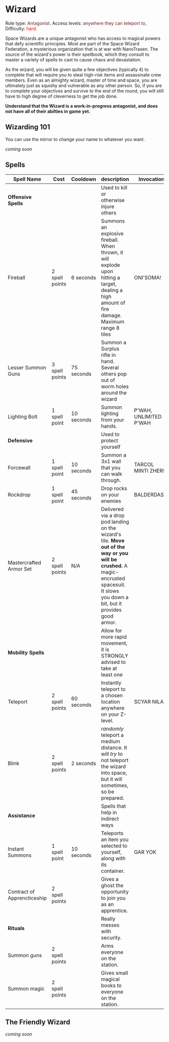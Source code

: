 # Wizard
Role type:  <font color="#711e25">Antagonist</font>. Access levels: <font color="#711e25">anywhere they can teleport to</font>, Difficulty: <font color="Red">hard</font>.

Space Wizards are a unique antagonist who has access to magical powers that defy scientific principles. Most are part of the Space Wizard Federation, a mysterious organization that is at war with NanoTrasen. The source of the wizard's power is their spellbook, which they consult to master a variety of spells to cast to cause chaos and devastation.

As the wizard, you will be given quite a few objectives (typically 4) to complete that will require you to steal high-risk items and assassinate crew members. Even as an almighty wizard, master of time and space, you are ultimately just as squishy and vulnerable as any other person. So, if you are to complete your objectives and survive to the end of the round, you will still have to high degree of cleverness to get the job done.


**Understand that the Wizard is a work-in-progress antagonist, and does not have all of their abilties in game yet.**


## Wizarding 101

You can use the mirror to change your name to whatever you want.

_coming soon_

## Spells

| Spell Name     | Cost | Cooldown | description | Invocation |
| -------------------- | ---- | -------- | ----------- | ---------- |
| **Offensive Spells** |      |          | Used to kill or otherwise injure others             |            |
| Fireball | 2 spell points | 6 seconds | Summons an explosive fireball. When thrown, it will explode upon hitting a target, dealing a high amount of fire damage. Maximum range 8 tiles |ONI'SOMA! |
| Lesser Summon Guns | 3 spell points | 75 seconds | Summon a Surplus rifle in hand. Several others pop out of worm holes around the wizard |  |
| Lighting Bolt | 1 spell point | 10 seconds | Summon lighting from your hands. | P'WAH, UNLIMITED P'WAH |
| **Defensive** |        |         | Used to protect yourself |
| Forcewall | 1 spell point | 10 seconds | Summon a 3x1 wall that you can walk through. | TARCOL MINTI ZHER! |
| Rockdrop | 1 spell point | 45 seconds | Drop rocks on your enemies | BALDERDASH! |
| Mastercrafted Armor Set | 2 spell points | N/A | Delivered via a drop pod landing on the wizard's tile. **Move out of the way or you will be crushed.** A magic-encrusted spacesuit. It slows you down a bit, but it provides good armor. | | |
| **Mobility Spells** |  |  |Allow for more rapid movement, it is STRONGLY advised to take at least one  |  |
| Teleport | 2 spell points | 60 seconds | Instantly teleport to a chosen location anywhere on your Z-level. | SCYAR NILA! |
| Blink | 2 spell points | 2 seconds | _randomly_ teleport a medium distance. It will _try_ to not teleport the wizard into space, but it will sometimes, so be prepared. | |
| **Assistance** |     |    | Spells that help in indirect ways |
| Instant Summons | 1 spell point | 10 seconds | Teleports an item you selected to yourself, along with its container. | GAR YOK |
| Contract of Apprencticeship | 2 spell points |  | Gives a ghost the opportunity to join you as an apprentice. |
| **Rituals** |    |    | Really messes with security. |
| Summon guns | 2 spell points |  | Arms everyone on the station. | |
| Summon magic | 2 spell points | | Gives small magical books to everyone on the station. | |


## The Friendly Wizard

_coming soon_

